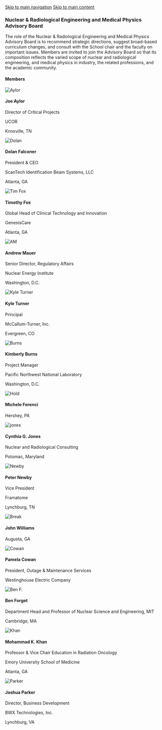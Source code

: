 [Skip to main navigation](https://me.gatech.edu/NREMP-advisory-board#main-navigation) [Skip to main content](https://me.gatech.edu/NREMP-advisory-board#main-content)

### Nuclear & Radiological Engineering and Medical Physics Advisory Board

The role of the Nuclear & Radiological Engineering and Medical Physics Advisory Board is to recommend strategic directions, suggest broad-based curriculum changes, and consult with the School chair and the faculty on important issues. Members are invited to join the Advisory Board so that its composition reflects the varied scope of nuclear and radiological engineering, and medical physics in industry, the related professions, and the academic community.

#### Members

![Aylor](https://me.gatech.edu/sites/default/files/2023-12/1626206686275.jpg)

#### Joe Aylor

Director of Critical Projects

UCOR

Knoxville, TN

![Dolan](https://me.gatech.edu/sites/default/files/2023-12/ceo%402x_0002_Headshot_Dolan.jpg)

#### **Dolan Falconer**

President & CEO

ScanTech Identification Beam Systems, LLC

Atlanta, GA

![Tim Fox](https://me.gatech.edu/sites/default/files/2023-12/Tim%20Fox.jpg)

#### **Timothy Fox**

Global Head of Clinical Technology and Innovation

GenesisCare

Atlanta, GA

![AM](https://me.gatech.edu/sites/default/files/2025-03/03.31.2025%20Andrew%20Mauer%20for%20web.png)

#### **Andrew Mauer**

Senior Director, Regulatory Affairs

Nuclear Energy Institute

Washington, D.C.

![Kyle Turner](https://me.gatech.edu/sites/default/files/2024-01/01.02.2024%20Kyle%20Turner%20for%20Web%20Resize.jpg)

#### **Kyle Turner**

Principal

McCallum-Turner, Inc.

Evergreen, CO

![Burns](https://me.gatech.edu/sites/default/files/2023-12/Kimberly-Burns-2.png)

#### Kimberly Burns

Project Manager

Pacific Northwest National Laboratory

Washington, D.C.

![Hold](https://me.gatech.edu/sites/default/files/2025-03/Buzz%20Place%20Holder%20Square_1.jpg)

#### **Michele Ferenci**

Hershey, PA

![jones](https://me.gatech.edu/sites/default/files/2024-01/01.10.2024%20Cyndi%20for%20web%20resize.jpeg)

#### **Cynthia G. Jones**

Nuclear and Radiological Consulting

Potomac, Maryland

![Newby](https://me.gatech.edu/sites/default/files/2023-12/Newby_Peter_0.jpg)

#### **Peter Newby**

Vice President

Framatome

Lynchburg, TN

![Break](https://me.gatech.edu/sites/default/files/2025-03/Buzz%20Place%20Holder%20Square.jpg)

#### **John Williams**

Augusta, GA

![Cowan](https://me.gatech.edu/sites/default/files/2023-12/RS_HDI_Cowan_1%205x7.jpg)

#### Pamela Cowan

President, Outage & Maintenance Services

Westinghouse Electric Company

![Ben F.](https://me.gatech.edu/sites/default/files/2025-04/04.01.2025%20Ben%20Forget%20for%20web.jpg)

#### **Ben Forget**

Department Head and Professor of Nuclear Science and Engineering, MIT

Cambridge, MA

![Khan](https://me.gatech.edu/sites/default/files/2023-12/mohammad-khan.jpg)

#### **Mohammad K. Khan**

Professor & Vice Chair Education in Radiation Oncology

Emory University School of Medicine

Atlanta, GA

![Parker](https://me.gatech.edu/sites/default/files/2023-12/download.jpg)

#### **Joshua Parker**

Director, Business Development

BWX Technologies, Inc.

Lynchburg, VA